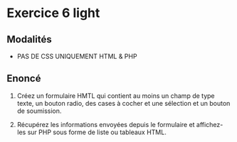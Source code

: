 # Exercice 6 light

## Modalités

- PAS DE CSS UNIQUEMENT HTML & PHP

## Enoncé

1. Créez un formulaire HMTL qui contient au moins un champ de type texte, un bouton radio, des cases à cocher et une sélection et un bouton de soumission.

2. Récupérez les informations envoyées depuis le formulaire et affichez-les sur PHP sous forme de liste ou tableaux HTML.